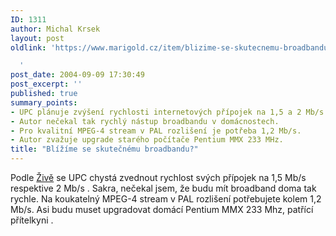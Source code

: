 ```yaml
---
ID: 1311
author: Michal Krsek
layout: post
oldlink: 'https://www.marigold.cz/item/blizime-se-skutecnemu-broadbandu

  '
post_date: 2004-09-09 17:30:49
post_excerpt: ''
published: true
summary_points:
- UPC plánuje zvýšení rychlosti internetových přípojek na 1,5 a 2 Mb/s.
- Autor nečekal tak rychlý nástup broadbandu v domácnostech.
- Pro kvalitní MPEG-4 stream v PAL rozlišení je potřeba 1,2 Mb/s.
- Autor zvažuje upgrade starého počítače Pentium MMX 233 MHz.
title: "Blížíme se skutečnému broadbandu?"
---
```


<p>
Podle <a href="http://www.zive.cz/h/Bleskovky/AR.asp?ARI=118528">Živě</a> se UPC chystá zvednout rychlost svých přípojek na 1,5 Mb/s respektive 2 Mb/s <img alt="" src="http://www.marigold.cz/nucleus/plugins/wysiwyg/editor/images/smiley/msn/shades_smile.gif"/>. Sakra, nečekal jsem, že budu mít broadband doma tak rychle. Na koukatelný MPEG-4 stream v PAL rozlišení potřebujete kolem 1,2 Mb/s. Asi budu muset upgradovat domácí Pentium MMX 233 Mhz, patřící přítelkyni <img alt="" src="http://www.marigold.cz/nucleus/plugins/wysiwyg/editor/images/smiley/msn/heart.gif"/>. </p>